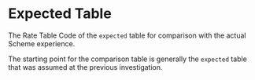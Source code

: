 # Expected Table

The Rate Table Code of the `expected` table for comparison with the
actual Scheme experience.

The starting point for the comparison table is generally the `expected`
table that was assumed at the previous investigation.
